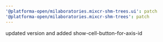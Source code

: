```yaml
---
'@platforma-open/milaboratories.mixcr-shm-trees.ui': patch
'@platforma-open/milaboratories.mixcr-shm-trees': patch
---
```


updated version and added show-cell-button-for-axis-id
